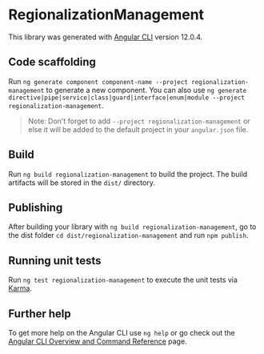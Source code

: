 # RegionalizationManagement

This library was generated with [Angular CLI](https://github.com/angular/angular-cli) version 12.0.4.

## Code scaffolding

Run `ng generate component component-name --project regionalization-management` to generate a new component. You can also use `ng generate directive|pipe|service|class|guard|interface|enum|module --project regionalization-management`.
> Note: Don't forget to add `--project regionalization-management` or else it will be added to the default project in your `angular.json` file. 

## Build

Run `ng build regionalization-management` to build the project. The build artifacts will be stored in the `dist/` directory.

## Publishing

After building your library with `ng build regionalization-management`, go to the dist folder `cd dist/regionalization-management` and run `npm publish`.

## Running unit tests

Run `ng test regionalization-management` to execute the unit tests via [Karma](https://karma-runner.github.io).

## Further help

To get more help on the Angular CLI use `ng help` or go check out the [Angular CLI Overview and Command Reference](https://angular.io/cli) page.
